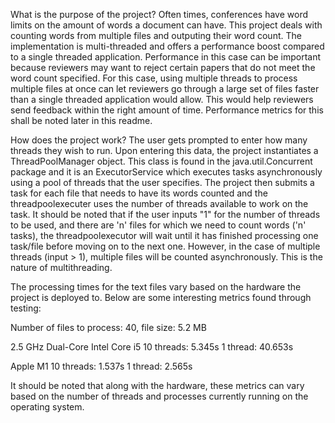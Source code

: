 What is the purpose of the project?
Often times, conferences have word limits on the amount of words a document can have. This project deals with counting words from multiple files and outputing their word count. 
The implementation is multi-threaded and offers a performance boost compared to a single threaded application. Performance in this case can be important because reviewers may want to reject certain papers that do not meet the word count specified. For this case, using multiple threads to process multiple files at once can let reviewers go through a large set of files faster than a single threaded application would allow. This would help reviewers send feedback within the right amount of time.
Performance metrics for this shall be noted later in this readme. 

How does the project work?
The user gets prompted to enter how many threads they wish to run. Upon entering this data, the project instantiates a ThreadPoolManager object. This class is found in the java.util.Concurrent package and it is an ExecutorService which executes tasks asynchronously using a pool of threads that the user specifies. The project then submits a task for each file that needs to have its words counted and the threadpoolexecuter uses the number of threads available to work on the task. It should be noted that if the user inputs "1" for the number of threads to be used, and there are 'n' files for which we need to count words ('n' tasks), the threadpoolexecutor will wait until it has finished processing one task/file before moving on to the next one. However, in the case of multiple threads (input > 1), multiple files will be counted asynchronously. This is the nature of multithreading. 

The processing times for the text files vary based on the hardware the project is deployed to. Below are some interesting metrics found through testing:

Number of files to process: 40, file size: 5.2 MB

2.5 GHz Dual-Core Intel Core i5
10 threads: 5.345s
1 thread: 40.653s

Apple M1
10 threads: 1.537s
1 thread: 2.565s

It should be noted that along with the hardware, these metrics can vary based on the number of threads and processes currently running on the operating system. 



